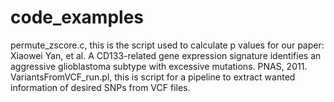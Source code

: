 # code_examples

permute_zscore.c, this is the script used to calculate p values for our paper:  Xiaowei Yan, et al. A CD133-related gene expression signature identifies an aggressive glioblastoma subtype with excessive mutations. PNAS, 2011.
VariantsFromVCF_run.pl,  this is script for a pipeline to extract wanted information of desired SNPs from VCF files.
